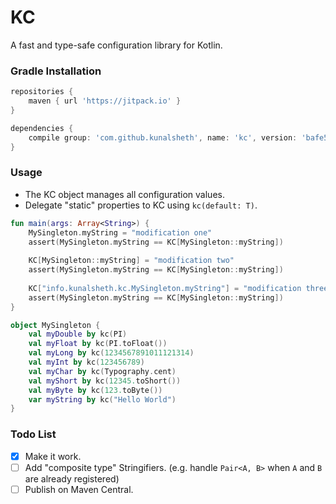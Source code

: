 # KC
A fast and type-safe configuration library for Kotlin.

### Gradle Installation
```groovy
repositories {
    maven { url 'https://jitpack.io' }
}

dependencies {
    compile group: 'com.github.kunalsheth', name: 'kc', version: 'bafe5d9dee'
}
```

### Usage
- The KC object manages all configuration values.
- Delegate "static" properties to KC using `kc(default: T)`.
```kotlin
fun main(args: Array<String>) {
    MySingleton.myString = "modification one"
    assert(MySingleton.myString == KC[MySingleton::myString])
    
    KC[MySingleton::myString] = "modification two"
    assert(MySingleton.myString == KC[MySingleton::myString])
    
    KC["info.kunalsheth.kc.MySingleton.myString"] = "modification three"
    assert(MySingleton.myString == KC[MySingleton::myString])
}

object MySingleton {
    val myDouble by kc(PI)
    val myFloat by kc(PI.toFloat())
    val myLong by kc(1234567891011121314)
    val myInt by kc(123456789)
    val myChar by kc(Typography.cent)
    val myShort by kc(12345.toShort())
    val myByte by kc(123.toByte())
    var myString by kc("Hello World")
}
```

### Todo List
- [x] Make it work.
- [ ] Add "composite type" Stringifiers. (e.g. handle `Pair<A, B>` when `A` and `B` are already registered)
- [ ] Publish on Maven Central.
